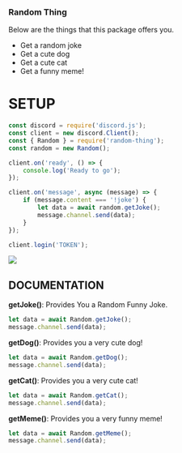 ### Random Thing

Below are the things that this package offers you.

- Get a random joke
- Get a cute dog
- Get a cute cat
- Get a funny meme!

# SETUP

```js
const discord = require('discord.js');
const client = new discord.Client();
const { Random } = require('random-thing');
const random = new Random();

client.on('ready', () => {
	console.log('Ready to go');
});

client.on('message', async (message) => {
	if (message.content === '!joke') {
		let data = await random.getJoke();
		message.channel.send(data);
	}
});

client.login('TOKEN');
```

![](https://cdn.discordapp.com/attachments/736669581690536067/755165775765176402/Screen_Shot_2020-09-14_at_3.35.33_PM.png)

## DOCUMENTATION

**getJoke()**: Provides You a Random Funny Joke.

```js
let data = await Random.getJoke();
message.channel.send(data);
```

**getDog()**: Provides you a very cute dog!

```js
let data = await Random.getDog();
message.channel.send(data);
```

**getCat()**: Provides you a very cute cat!

```js
let data = await Random.getCat();
message.channel.send(data);
```

**getMeme()**: Provides you a very funny meme!

```js
let data = await Random.getMeme();
message.channel.send(data);
```
